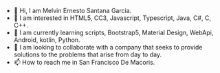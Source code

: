 - 👋 Hi, I am Melvin Ernesto Santana Garcia. 
- 👀 I am interested in HTML5, CC3, Javascript, Typescript, Java, C#, C, C++.
- 🌱 I am currently learning scripts, Bootstrap5, Material Design, WebApi, Android, kotlin, Python.
- 💞️ I am looking to collaborate with a company that seeks to provide solutions to the problems that arise from day to day.
- 📫 How to reach me in San Francisco De Macoris.

<!---
MelvinErnestoSG/MelvinErnestoSG is a ✨ special ✨ repository because its `README.md` (this file) appears on your GitHub profile.
You can click the Preview link to take a look at your changes.
--->
